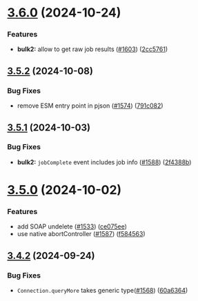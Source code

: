 # [3.6.0](https://github.com/jsforce/jsforce/compare/3.5.2...3.6.0) (2024-10-24)


### Features

* **bulk2:** allow to get raw job results ([#1603](https://github.com/jsforce/jsforce/issues/1603)) ([2cc5761](https://github.com/jsforce/jsforce/commit/2cc5761b0a0556c8a4e47c645c5c9fd906297034))



## [3.5.2](https://github.com/jsforce/jsforce/compare/3.5.1...3.5.2) (2024-10-08)


### Bug Fixes

* remove ESM entry point in pjson ([#1574](https://github.com/jsforce/jsforce/issues/1574)) ([791c082](https://github.com/jsforce/jsforce/commit/791c082dd7e5ea235a65250774dcf5bdd31b14a0))



## [3.5.1](https://github.com/jsforce/jsforce/compare/3.5.0...3.5.1) (2024-10-03)


### Bug Fixes

* **bulk2:** `jobComplete` event includes job info ([#1588](https://github.com/jsforce/jsforce/issues/1588)) ([2f4388b](https://github.com/jsforce/jsforce/commit/2f4388b86bf86c33aba64fdd65ac4e318b3a3f31))



# [3.5.0](https://github.com/jsforce/jsforce/compare/3.4.2...3.5.0) (2024-10-02)


### Features

* add SOAP undelete ([#1533](https://github.com/jsforce/jsforce/issues/1533)) ([ce075ee](https://github.com/jsforce/jsforce/commit/ce075ee96289304b0016a5518a5ed9ecc9f89b4e))
* use native abortController ([#1587](https://github.com/jsforce/jsforce/issues/1587)) ([f584563](https://github.com/jsforce/jsforce/commit/f584563b526a24260d62dc27f2acd61230f52939))



## [3.4.2](https://github.com/jsforce/jsforce/compare/3.4.1...3.4.2) (2024-09-24)


### Bug Fixes

* `Connection.queryMore` takes generic type([#1568](https://github.com/jsforce/jsforce/issues/1568)) ([60a6364](https://github.com/jsforce/jsforce/commit/60a63648f59366535c71c119909ae90bae853b77))



